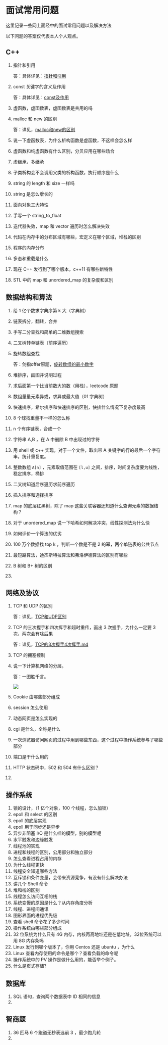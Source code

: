 # 面试常用问题

这里记录一些网上面经中的面试常用问题以及解决方法

以下问题的答案仅代表本人个人观点。

## C++ 

1. 指针和引用

   答：具体详见：[指针和引用](C++/指针和引用.md)

2. const 关键字的含义及作用

   答：具体详见：[const及作用](C++/const及作用.md)

3. 虚函数，虚函数表，虚函数表是共用的吗

4. malloc 和 new 的区别

   答：详见，[malloc和new的区别](C++/malloc和new的区别.md)

5. 说一下虚函数表，为什么析构函数是虚函数，不这样会怎么样

6. 虚函数和纯虚函数有什么区别，分贝应用在哪些场合

7. 虚继承，多继承

8. 子类析构会不会调用父类的析构函数，执行顺序是什么

9. string 的 length 和 size 一样吗

10. string 是怎么增长的

11. 面向对象三大特性

12. 手写一个 string_to_float

13. 迭代器失效，map 和 vector 遍历时怎么解决失效

14. 代码在内存中的分布区域有哪些，宏定义在哪个区域，堆栈的区别

15. 程序的内存分布

16. 多态和重载是什么

17. 现在 C++ 发行到了哪个版本，c++11 有哪些新特性

18. STL 中的 map 和 unordered_map 的复杂度和区别



## 数据结构和算法

1. 给 1 亿个数求字典序第 k 大（字典树）

2. 链表拆分，翻转，合并

3. 手写二分查找和简单的二维数组搜索

4. 二叉树转单链表（前序遍历）

5. 旋转数组查找

   答：剑指offer原题，[旋转数组的最小数字](https://github.com/riba2534/MyLearnNotes/blob/master/%E6%95%B0%E6%8D%AE%E7%BB%93%E6%9E%84%E5%92%8C%E7%AE%97%E6%B3%95/%E5%89%91%E6%8C%87Offer/%E6%97%8B%E8%BD%AC%E6%95%B0%E7%BB%84%E7%9A%84%E6%9C%80%E5%B0%8F%E6%95%B0%E5%AD%97.md) 

6. 堆排序，画图并说明过程

7. 求后面第一个比当前数大的数（用栈），leetcode 原题

8. 数组量量元素异或，求异或最大值（01 字典树）

9. 快速排序，希尔排序和快速排序的区别，快排什么情况下复杂度最高

10. 8 个球找重量不一样的怎么称

11. n 个有序链表，合成一个

12. 字符串 A,B ，在 A 中删除 B 中出现过的字符

13. 用 shell 或 c++ 实现，对于一个文件，取出带 A 关键字的行的最后一个字符串，统计重复度。

14. 整数数组 `A[n]` ，元素取值范围在 `[l,u]` 之间，排序，时间复杂度要为线性，稳定排序，桶排

15. 二叉树知道后序遍历求前序遍历

16. 插入排序和选择排序

17. map 的底层红黑树，除了 map 这些关联容器还知道什么查询元素的数据结构？

18. 对于  unordered_map 说一下哈希如何解决冲突，线性探测法为什么快

19. 如何评价一个算法的优劣

20. 100 万个数据找 top k ，判断一个数是不是 2 的幂，两个单链表的公共节点

21. 最短路算法，迪杰斯特拉算法和弗洛伊德算法的区别有哪些

22. B 树和 B+ 树的区别

23. 



## 网络及协议

1. TCP 和 UDP 的区别

   答：详见，[TCP和UDP区别](网络和协议/TCP和UDP区别.md)

2. TCP 的三次握手和四次挥手和超时重传，画出 3 次握手，为什么一定要 3 次，两次会有啥后果

   答：详见，[TCP的3次握手4次挥手.md](网络和协议/TCP的3次握手4次挥手.md)

3. TCP 的拥塞控制

4. 说一下计算机网络的分层。

   答：一图胜千言。

   ![](https://i.loli.net/2019/02/24/5c7247c480220.png)

5. Cookie 由哪些部分组成

6. session 怎么使用

7. 动态网页是怎么实现的

8. cgi 是什么，全称是什么

9. 一次浏览器访问网页的过程中用到哪些东西，这个过程中操作系统参与了哪些部分

10. 端口是干什么用的

11. HTTP 状态码中，502 和 504 有什么区别？

12. 

## 操作系统

1. 锁的设计，（1 亿个对象，100 个线程，怎么加锁）
2. epoll 和 select 的区别
3. epoll 的底层实现
4. epoll 用于同步还是异步
5. 异步非阻塞 I/O 是什么样的模型，别的模型呢
6. 水平触发和边缘触发
7. 线程池的实现
8. 进程和线程的区别，公用部分和独立部分
9. 怎么查看进程占用的内存
10. 为什么线程更快
11. 线程安全知道哪些方法
12. 互斥锁和条件变量，会带来资源竞争，有没有什么解决办法
13. 讲几个 Shell 命令
14. 堆和栈的区别
15. 线程怎么访问互相的栈
16. 系统变慢的原因是什么？从内存角度分析
17. 线程、进程间通讯
18. 图形界面的进程优先级
19. 查看 shell 命令花了多少时间
20. 操作系统由哪些部分组成
21. 32 位系统为什么只有 4G 内存，内核再高地址还是在低地址，32位系统可以用 8G 内存条吗
22. Linux 发行到哪个版本了，你用 Centos 还是 ubuntu ，为什么
23. Linux 查看内存使用的命令是哪个？查看负载的命令呢
24. 操作系统中的 PV 操作是做什么用的，能否举个例子。
25. 什么是页式存储?



## 数据库

1. SQL 语句，查询两个数据表中 ID 相同的信息
2. 

## 智商题

1. 36 匹马 6 个跑道无秒表选前 3 ，最少跑几轮
2. 